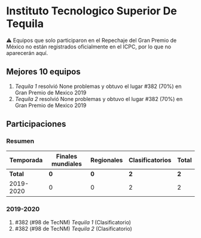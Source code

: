 # Instituto Tecnologico Superior De Tequila

:warning: Equipos que solo participaron en el Repechaje del Gran Premio de México no están registrados oficialmente en el ICPC, por lo que no aparecerán aquí.

## Mejores 10 equipos

1. _Tequila 1_ resolvió None problemas y obtuvo el lugar #382 (70%) en Gran Premio de Mexico 2019
1. _Tequila 2_ resolvió None problemas y obtuvo el lugar #382 (70%) en Gran Premio de Mexico 2019

## Participaciones

### Resumen

| Temporada | Finales mundiales | Regionales | Clasificatorios | Total |
| --- | --- | --- | --- | --- |
| **Total** | **0** | **0** | **2** | **2** |
| 2019-2020 | 0 | 0 | 2 | 2 |

### 2019-2020

1. #382 (#98 de TecNM) _Tequila 1_ (Clasificatorio)
1. #382 (#98 de TecNM) _Tequila 2_ (Clasificatorio)



